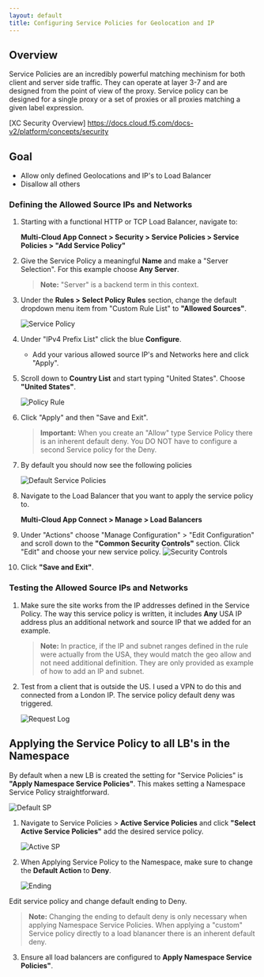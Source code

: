 ```yaml
---
layout: default
title: Configuring Service Policies for Geolocation and IP
---
```


## Overview

Service Policies are an incredibly powerful matching mechinism for both client and server side traffic. They can operate at layer 3-7 and are designed from the point of view of the proxy. Service policy can be designed for a single proxy or a set of proxies or all proxies matching a given label expression.

[XC Security Overview] https://docs.cloud.f5.com/docs-v2/platform/concepts/security

## Goal

* Allow only defined Geolocations and IP's to Load Balancer
* Disallow all others 

### Defining the Allowed Source IPs and Networks

1.  Starting with a functional HTTP or TCP Load Balancer, navigate to: 

    **Multi-Cloud App Connect > Security > Service Policies > Service Policies > "Add Service Policy"** 

2. Give the Service Policy a meaningful **Name** and make a "Server Selection". For this example choose **Any Server**. 

    > **Note:** "Server" is a backend term in this context. 

3. Under the **Rules > Select Policy Rules**  section, change the default dropdown menu item from "Custom Rule List" to **"Allowed Sources"**.

    ![Service Policy](/xc-images/ip-geo.png)

4. Under "IPv4 Prefix List" click the blue **Configure**. 
    * Add your various allowed source IP's and Networks here and click "Apply". 

5. Scroll down to **Country List** and start typing "United States". Choose **"United States"**.


    ![Policy Rule](/xc-images/rule.png)


6. Click "Apply" and then "Save and Exit". 

    > **Important:** When you create an "Allow" type Service Policy there is an inherent default deny. You DO NOT have to configure a second Service policy for the Deny. 


7. By default you should now see the following policies


   ![Default Service Policies](/xc-images/sp.png)


8. Navigate to the Load Balancer that you want to apply the service policy to.

   **Multi-Cloud App Connect > Manage > Load Balancers**

9.  Under "Actions" choose "Manage Configuration" > "Edit Configuration" and scroll down to the **"Common Security Controls"** section. Click "Edit" and choose your new service policy. 
   ![Security Controls](/xc-images/sec-con.png)
10. Click **"Save and Exit"**. 


### Testing the Allowed Source IPs and Networks

1. Make sure the site works from the IP addresses defined in the Service Policy. The way this service policy is written, it includes **Any** USA IP address plus an additional network and source IP that we added for an example. 

    > **Note:** In practice, if the IP and subnet ranges defined in the rule were actually from the USA, they would match the geo allow and not need additional definition. They are only provided as example of how to add an IP and subnet.  

2. Test from a client that is outside the US. I used a VPN to do this and connected from a London IP. The service policy default deny was triggered. 

   ![Request Log](/xc-images/rl.png)


## Applying the Service Policy to all LB's in the Namespace

By default when a new LB is created the setting for "Service Policies" is **"Apply Namespace Service Policies"**. This makes setting a Namespace Service Policy straightforward. 

   ![Default SP](/xc-images/default-sp.png)

1. Navigate to Service Policies > **Active Service Policies** and click **"Select Active Service Policies"** add the desired service policy. 

   ![Active SP](/xc-images/active-sp.png)

2. When Applying Service Policy to the Namespace, make sure to change the **Default Action** to **Deny**.  

   ![Ending](/xc-images/ending.png)

Edit service policy and change default ending to Deny. 

> **Note:** Changing the ending to default deny is only necessary when applying Namespace Service Policies. When applying a "custom" Service policy directly to a load blanancer there is an inherent default deny. 

3. Ensure all load balancers are configured to  **Apply Namespace Service Policies"**.



